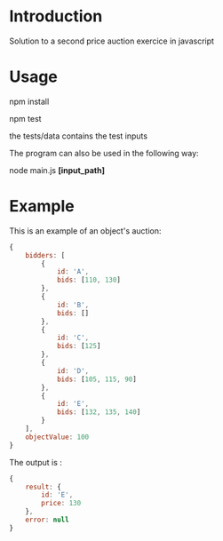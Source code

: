 # Introduction 

Solution to a second price auction exercice in javascript

# Usage

npm install

npm test

the tests/data contains the test inputs

The program can also be used in the following way: 

node main.js **[input_path]**

# Example 

This is an example of an object's auction: 

```js
{
    bidders: [
        {
            id: 'A',
            bids: [110, 130]
        },
        {
            id: 'B',
            bids: []
        },
        {
            id: 'C',
            bids: [125]
        },
        {
            id: 'D',
            bids: [105, 115, 90]
        },
        {
            id: 'E',
            bids: [132, 135, 140]
        }
    ],
    objectValue: 100
}
```

The output is :
```js
{
	result: {
		id: 'E',
		price: 130
	},
	error: null
}
```